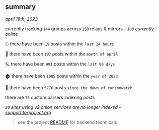 
## summary
_april 18th, 2023_

currently tracking `144` groups across `258` relays & mirrors - _`108` currently online_

⏲ there have been `19` posts within the `last 24 hours`

🦈 there have been `197` posts within the `month of april`

🪐 there have been `991` posts within the `last 90 days`

🏚 there have been `1085` posts within the `year of 2023`

🦕 there have been `5776` posts `since the dawn of ransomwatch`

there are `73` custom parsers indexing posts

_`20` sites using v2 onion services are no longer indexed - [support.torproject.org](https://support.torproject.org/onionservices/v2-deprecation/)_

> see the project [README](https://github.com/joshhighet/ransomwatch#ransomwatch--) for backend technicals
